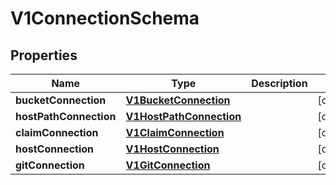 

# V1ConnectionSchema


## Properties

| Name | Type | Description | Notes |
|------------ | ------------- | ------------- | -------------|
|**bucketConnection** | [**V1BucketConnection**](V1BucketConnection.md) |  |  [optional] |
|**hostPathConnection** | [**V1HostPathConnection**](V1HostPathConnection.md) |  |  [optional] |
|**claimConnection** | [**V1ClaimConnection**](V1ClaimConnection.md) |  |  [optional] |
|**hostConnection** | [**V1HostConnection**](V1HostConnection.md) |  |  [optional] |
|**gitConnection** | [**V1GitConnection**](V1GitConnection.md) |  |  [optional] |




